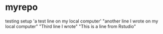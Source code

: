 # myrepo
testing setup
'a test line on my local computer' 
"another line I wrote on my local computer" 
"Third line I wrote" 
"This is a line from Rstudio"

